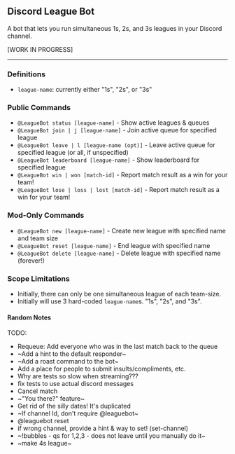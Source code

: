 ## Discord League Bot
A bot that lets you run simultaneous 1s, 2s, and 3s leagues in your Discord channel.

[WORK IN PROGRESS]

---

### Definitions
- `league-name`: currently either "1s", "2s", or "3s"

### Public Commands
- `@LeagueBot status [league-name]` - Show active leagues & queues
- `@LeagueBot join | j [league-name]` - Join active queue for specified league
- `@LeagueBot leave | l [league-name (opt)]` - Leave active queue for specified league (or all, if unspecified)
- `@LeagueBot leaderboard [league-name]` - Show leaderboard for specified league
- `@LeagueBot win | won [match-id]` - Report match result as a win for your team! 
- `@LeagueBot lose | loss | lost [match-id]` - Report match result as a win for your team! 

### Mod-Only Commands
- `@LeagueBot new [league-name]` - Create new league with specified name and team size
- `@LeagueBot reset [league-name]` - End league with specified name
- `@LeagueBot delete [league-name]` - Delete league with specified name (forever!)


### Scope Limitations
- Initially, there can only be one simultaneous league of each team-size.
- Initially will use 3 hard-coded `league-name`s. "1s", "2s", and "3s".


#### Random Notes
TODO:
- Requeue: Add everyone who was in the last match back to the queue
- ~Add a hint to the default responder~
- ~Add a roast command to the bot~
- Add a place for people to submit insults/compliments, etc.
- Why are tests so slow when streaming???
- fix tests to use actual discord messages
- Cancel match
- ~"You there?" feature~
- Get rid of the silly dates! It's duplicated
- ~If channel Id, don't require @leaguebot~
- @leaguebot reset
- if wrong channel, provide a hint & way to set! (set-channel)
- ~!bubbles - qs for 1,2,3 - does not leave until you manually do it~
- ~make 4s league~

